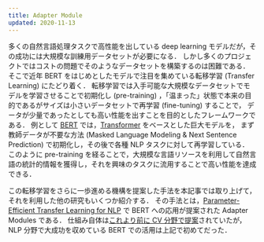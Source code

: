 ```yaml
---
title: Adapter Module
updated: 2020-11-13
---
```


多くの自然言語処理タスクで高性能を出している deep learning モデルだが，その成功には大規模な訓練用データセットが必要になる．
しかし多くのプロジェクトではコストの問題でそのようなデータセットを構築するのは困難である．
そこで近年 BERT をはじめとしたモデルで注目を集めている転移学習 (Transfer Learning) にたどり着く．
転移学習では入手可能な大規模なデータセットでモデルを学習させることで初期化し (pre-training) ，「温まった」状態で本来の目的であるがサイズは小さいデータセットで再学習 (fine-tuning) することで，
データが少量であったとしても高い性能を出すことを目的としたフレームワークである．
例として [BERT](https://arxiv.org/abs/1810.04805) では，[Transformer](https://arxiv.org/abs/1706.03762) をベースとした巨大モデルを，
まず教師データが不要な方法 (Masked Language Modeling & Next Sentence Prediction) で初期化し，その後で各種 NLP タスクに対して再学習している．
このように pre-training を経ることで，大規模な言語リソースを利用して自然言語の統計的情報を獲得し，それを興味のタスクに流用することで高い性能を達成できる．

この転移学習をさらに一歩進める機構を提案した手法を本記事では取り上げて，それを利用した他の研究もいくつか紹介する．
その手法とは，[Parameter-Efficient Transfer Learning for NLP](https://arxiv.org/abs/1902.00751) で BERT への応用が提案された Adapter Modules である．
仕組み自体は[これより前に CV 分野で提案](https://arxiv.org/abs/1705.08045)されていたが，NLP 分野で大成功を収めている BERT での活用は上記で初めてだった．

